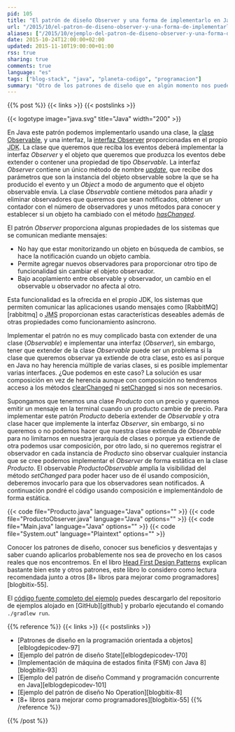 ```yaml
---
pid: 105
title: "El patrón de diseño Observer y una forma de implementarlo en Java"
url: "/2015/10/el-patron-de-diseno-observer-y-una-forma-de-implementarlo-en-java/"
aliases: ["/2015/10/ejemplo-del-patron-de-diseno-observer-y-una-forma-de-implementarlo-en-java/"]
date: 2015-10-24T12:00:00+02:00
updated: 2015-11-10T19:00:00+01:00
rss: true
sharing: true
comments: true
language: "es"
tags: ["blog-stack", "java", "planeta-codigo", "programacion"]
summary: "Otro de los patrones de diseño que en algún momento nos puede ser útil es el patrón _Observer_. Podemos usar este patrón si tenemos la necesidad de realizar acciones como consecuencia del cambio de estado o cierta circunstancia de un objeto. El patrón _Observer_ nos permite mantener desacoplados el objeto que emite el evento y el objeto que recibe el evento e independizar al objeto observable del número de observadores que tenga."
---
```


{{% post %}}
{{< links >}}
{{< postslinks >}}

{{< logotype image="java.svg" title="Java" width="200" >}}

En Java este patrón podemos implementarlo usando una clase, la [clase Observable](https://docs.oracle.com/javase/8/docs/api/java/util/Observable.html), y una interfaz, la [interfaz Observer](https://docs.oracle.com/javase/8/docs/api/java/util/Observer.html) proporcionadas en el propio <abbr title="Java Development Kit">JDK</abbr>. La clase que queremos que reciba los eventos deberá implementar la interfaz _Observer_ y el objeto que queremos que produzca los eventos debe extender o contener una propiedad de tipo _Observable_. La interfaz _Observer_ contiene un único método de nombre [_update_](https://docs.oracle.com/javase/8/docs/api/java/util/Observer.html#update-java.util.Observable-java.lang.Object-), que recibe dos parámetros que son la instancia del objeto observable sobre la que se ha producido el evento y un _Object_ a modo de argumento que el objeto observable envía. La clase _Observable_ contiene métodos para añadir y eliminar observadores que queremos que sean notificados, obtener un contador con el número de observadores y unos métodos para conocer y establecer si un objeto ha cambiado con el método [_hasChanged_](https://docs.oracle.com/javase/8/docs/api/java/util/Observable.html#hasChanged--).

El patrón _Observer_ proporciona algunas propiedades de los sistemas que se comunican mediante mensajes:

* No hay que estar monitorizando un objeto en búsqueda de cambios, se hace la notificación cuando un objeto cambia.
* Permite agregar nuevos observadores para proporcionar otro tipo de funcionalidad sin cambiar el objeto observador.
* Bajo acoplamiento entre observable y observador, un cambio en el observable u observador no afecta al otro.

Esta funcionalidad es la ofrecida en el propio JDK, los sistemas que permiten comunicar las aplicaciones usando mensajes como [RabbitMQ][rabbitmq] o <abbr title="Java Message Service">JMS</abbr> proporcionan estas características deseables además de otras propiedades como funcionamiento asíncrono.

Implementar el patrón no es muy complicado basta con extender de una clase (_Observable_) e implementar una interfaz (_Observer_), sin embargo, tener que extender de la clase _Observable_ puede ser un problema si la clase que queremos observar ya extiende de otra clase, esto es así porque en Java no hay herencia múltiple de varias clases, si es posible implementar varias interfaces. ¿Que podemos en este caso? La solución es usar composición en vez de herencia aunque con composición no tendremos acceso a los métodos [clearChanged](https://docs.oracle.com/javase/8/docs/api/java/util/Observable.html#clearChanged--) ni [setChanged](https://docs.oracle.com/javase/8/docs/api/java/util/Observable.html#setChanged--) si nos son necesarios.

Supongamos que tenemos una clase _Producto_ con un precio y queremos emitir un mensaje en la terminal cuando un producto cambie de precio. Para implementar este patrón _Producto_ debería extender de _Observable_ y otra clase hacer que implemente la interfaz _Observer_, sin embargo, si no queremos o no podemos hacer que nuestra clase extienda de _Observable_ para no limitarnos en nuestra jerarquía de clases o porque ya extiende de otra podemos usar composición, por otro lado, si no queremos registrar el observador en cada instancia de _Producto_  sino observar cualquier instancia que se cree podemos implementar el _Observer_ de forma estática en la clase _Producto_. El observable _ProductoObservable_ amplia la visibilidad del método _setChanged_ para poder hacer uso de él usando composición, deberemos invocarlo para que los observadores sean notificados. A continuación pondré el código usando composición e implementándolo de forma estática.


{{< code file="Producto.java" language="Java" options="" >}}
{{< code file="ProductoObserver.java" language="Java" options="" >}}
{{< code file="Main.java" language="Java" options="" >}}
{{< code file="System.out" language="Plaintext" options="" >}}

Conocer los patrones de diseño, conocer sus beneficios y desventajas y saber cuando aplicarlos probablemente nos sea de provecho en los casos reales que nos encontremos. En el libro <a href="http://www.amazon.es/gp/product/0596007124/ref=as_li_ss_tl?ie=UTF8&camp=3626&creative=24822&creativeASIN=0596007124&linkCode=as2&tag=blobit-21">Head First Design Patterns</a><img src="https://ir-es.amazon-adsystem.com/e/ir?t=blobit-21&l=as2&o=30&a=0596007124" width="1" height="1" border="0" alt="" style="border:none !important; margin:0px !important;"> explican bastante bien este y otros patrones, este libro lo considero como lectura recomendada junto a otros [8+ libros para mejorar como programadores][blogbitix-55].

El [código fuente completo del ejemplo](https://github.com/picodotdev/blog-ejemplos/tree/master/PatronObserver) puedes descargarlo del repositorio de ejemplos alojado en [GitHub][github] y probarlo ejecutando el comando <code>./gradlew run</code>.

{{% reference %}}
{{< links >}}
{{< postslinks >}}
* [Patrones de diseño en la programación orientada a objetos][elblogdepicodev-97]
* [Ejemplo del patrón de diseño State][elblogdepicodev-170]
* [Implementación de máquina de estados finita (FSM) con Java 8][blogbitix-93]
* [Ejemplo del patrón de diseño Command y programación concurrente en Java][elblogdepicodev-101]
* [Ejemplo del patrón de diseño No Operation][blogbitix-8]
* [8+ libros para mejorar como programadores][blogbitix-55]
{{% /reference %}}

{{% /post %}}
